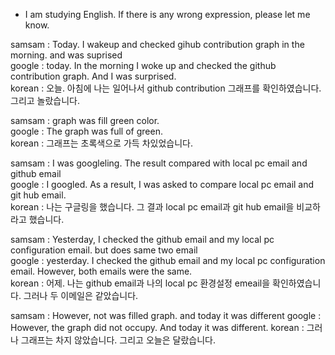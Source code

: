 * I am studying English. If there is any wrong expression, please let me know.

samsam : Today. I wakeup and checked gihub contribution graph in the morning. and was suprised<br/>
google : today. In the morning I woke up and checked the github contribution graph. And I was surprised.<br/>
korean : 오늘. 아침에 나는 일어나서 github contribution 그래프를 확인하였습니다. 그리고 놀랐습니다.<br/>

samsam : graph was fill green color.<br/>
google : The graph was full of green.<br/>
korean : 그래프는 초록색으로 가득 차있었습니다.<br/>

samsam : I was googleling. The result compared with local pc email and github email<br/>
google : I googled. As a result, I was asked to compare local pc email and git hub email.<br/>
korean : 나는 구글링을 했습니다. 그 결과 local pc email과 git hub email을 비교하라고 했습니다.<br/>

samsam : Yesterday, I checked the github email and my local pc configuration email. but does same two email<br/>
google : yesterday. I checked the github email and my local pc configuration email. However, both emails were the same.<br/>
korean : 어제. 나는 github email과 나의 local pc 환경설정 emeail을 확인하였습니다. 그러나 두 이메일은 같았습니다.<br/>

samsam : However, not was filled graph. and today it was different
google : However, the graph did not occupy. And today it was different.
korean : 그러나 그래프는 차지 않았습니다. 그리고 오늘은 달랐습니다.